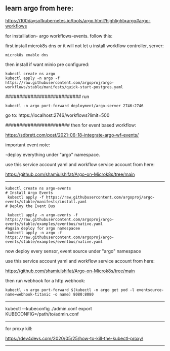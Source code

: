 ## learn argo from here: 
https://100daysofkubernetes.io/tools/argo.html?highlight=argo#argo-workflows

for installlation- argo workflows-events. follow this:

first install microk8s dns or it will not let u install workflow controller, server:
```
microk8s enable dns
```
then install if want minio pre configured:
```
kubectl create ns argo
kubectl apply -n argo -f https://raw.githubusercontent.com/argoproj/argo-workflows/stable/manifests/quick-start-postgres.yaml

```
###########################
run 
```
kubectl -n argo port-forward deployment/argo-server 2746:2746
```

go to: 
https://localhost:2746/workflows?limit=500


#######################
then for event based workflow:

https://sdbrett.com/post/2021-06-18-integrate-argo-wf-events/

important event note:

-deploy everything under "argo" namespace.

use this service account yaml and workflow service account from here:

https://github.com/shamiulshifat/Argo-on-Microk8s/tree/main

***********************
```
kubectl create ns argo-events
# Install Argo Events
 kubectl apply -f https://raw.githubusercontent.com/argoproj/argo-events/stable/manifests/install.yaml
# Deploy the Event Bus

 kubectl apply -n argo-events -f https://raw.githubusercontent.com/argoproj/argo-events/stable/examples/eventbus/native.yaml
#again deploy for argo namespacee
 kubectl apply -n argo -f https://raw.githubusercontent.com/argoproj/argo-events/stable/examples/eventbus/native.yaml
```
now deploy every sensor, event source under "argo" namespace

use this service account yaml and workflow service account from here:

https://github.com/shamiulshifat/Argo-on-Microk8s/tree/main


then run webhook for a http webhook:
```
kubectl -n argo port-forward $(kubectl -n argo get pod -l eventsource-name=webhook-titanic -o name) 8080:8080
```

*****************************
kubectl --kubeconfig ./admin.conf
export KUBECONFIG=/path/to/admin.conf

***********************
for proxy kill:

https://dev4devs.com/2020/05/25/how-to-kill-the-kubectl-proxy/

**************************
